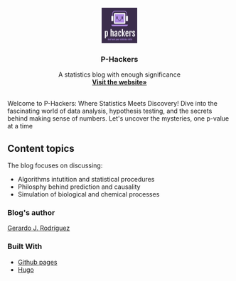 <div id="top"></div>



<!-- PROJECT LOGO -->
<br />
<div align="center">
  <a href="https://gero1999.github.io/en/">
    <img src="avatar.png" alt="Logo" width="80" height="80">
  </a>

  <h3 align="center">P-Hackers</h3>

  <p align="center">
    A statistics blog with enough significance
    <br />
    <a href="https://gero1999.github.io/en/"><strong>Visit the website»</strong></a>
    <br />
    <br />
  </p>
</div>

Welcome to P-Hackers: Where Statistics Meets Discovery! Dive into the fascinating world of data analysis, hypothesis testing, and the secrets behind making sense of numbers. Let's uncover the mysteries, one p-value at a time


<!-- ABOUT THE PROJECT -->
## Content topics

The blog focuses on discussing:
* Algorithms intutition and statistical procedures
* Philosphy behind prediction and causality
* Simulation of biological and chemical processes

### Blog's author
[Gerardo J. Rodríguez](https://github.com/Gero1999)

### Built With

* [Github pages]()
* [Hugo]()
